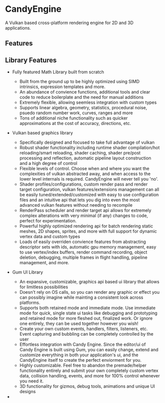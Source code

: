 # CandyEngine
A Vulkan based cross-platform rendering engine for 2D and 3D applications. 

## Features


## Library Features

* Fully featured Math Library built from scratch
  
  * Built from the ground up to be highly optimized using SIMD intrinsics, expression templates and more.
  * An abundance of convience functions, additional tools and clear code to reduce boilerplate and the need for manual additions
  * Extremely flexible, allowing seemless integration with custom types
  * Supports linear algebra, geometry, statistics, procedural noise, psuedo random number work, curves, ranges and more
  * Tons of additional niche functionality such as quicker approximations at the cost of accuracy, directions, etc.

* Vulkan based graphics library
  * Specifically designed and focused to take full advantage of vulkan
  * Robust shader functionality including runtime shader compilation/hot reloading/smart reloading, shader caching, shader pre/post processing and reflection, automatic pipeline layout construction and a high degree of control
  * Flexible levels of control. Choose when and where you want the complexities of vulkan abstracted away, and when access to the lower level internals is required. CandyEngine will never tell you 'no'.
  * Shader profiles/configurations, custom render pass and render target configuration, vulkan features/extensions management can all be easily tuned/extended/customized with easy to use configuration files and an intuitive api that lets you dig into even the most advanced vulkan features without needing to recompile
  * RenderPass scheduler and render target api allows for extremely complex alterations with very minimal (if any) changes to code, perfect for experimentation.
  * Powerful highly optimized rendering api for batch rendering static meshes, 2D shapes, sprites, and more with full support for dynamic vertex data and custom types
  * Loads of easily overriden convience features from abstracting descriptor sets with ids, automatic gpu memory management, easy to use vertex/index buffers, render command recording, object deletion, debugging, multiple frames in flight handling, pipeline management, and more.

* Gum UI Library
  * An expansive, customizable, graphics api based ui library that allows for limitless possibilities
  * Doesn't rely on OS calls, so you can render any graphic or effect you can possibly imagine while mainting a consistent look across platforms.
  * Supports both retained mode and immediate mode. Use immediate mode for quick, single state ui tasks like debugging and prototyping and retained mode for more fleshed out, finalized work. Or ignore one entirely, they can be used together however you wish!
  * Create your own custom events, handlers, filters, listeners, etc. Event capturing and bubbling can be completely controlled by the user
  * Effortless integration with Candy Engine. Since the editor/ui of Candy Engine is built using Gum, you can easily change, extend and customize everything in both your application's ui, and the CandyEngine itself to create the perfect enviorment for you.
  * Highly customizable. Feel free to abandon the premade/helper functionality entirely and submit your own completely custom vertex data, collision handling, events, and more for 100% control whenever you need it.
  * 3D functionality for gizmos, debug tools, animations and unique UI designs

* 

